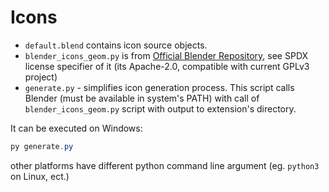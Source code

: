 <!-- SPDX-FileCopyrightText: 2025 Ivan Perevala <ivan95perevala@gmail.com>

SPDX-License-Identifier: GPL-3.0-or-later -->

# Icons

* ``default.blend`` contains icon source objects. 
* ``blender_icons_geom.py`` is from [Official Blender Repository](https://projects.blender.org/blender/blender/src/branch/main/release/datafiles), see SPDX license specifier of it (its Apache-2.0, compatible with current GPLv3 project)
* ``generate.py`` - simplifies icon generation process. This script calls Blender (must be available in system's PATH) with call of  ``blender_icons_geom.py`` script with output to extension's directory.


It can be executed on Windows:

```powershell
py generate.py
```

other platforms have different python command line argument (eg. ```python3``` on Linux, ect.)
